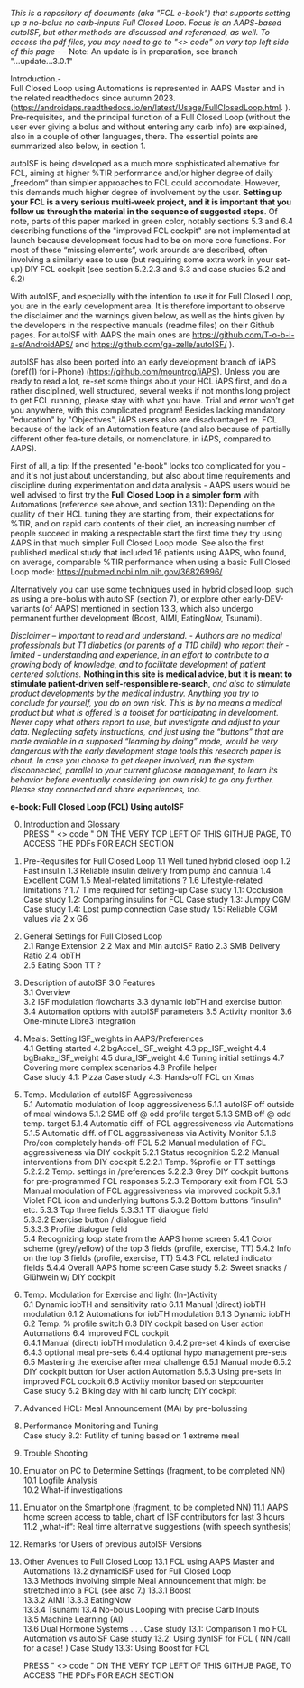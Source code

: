 *This is a repository of documents (aka "FCL e-book") that supports setting up a no-bolus no carb-inputs Full Closed Loop. Focus is on AAPS-based autoISF, but other methods are discussed and referenced, as well.
To access the pdf files, you may need to go to "<> code" on very top left side of this page*   - -  Note: An update is in preparation, see branch "...update...3.0.1"

Introduction.-  
Full Closed Loop using Automations is represented in AAPS Master and in the related readthedocs since autumn 2023. (https://androidaps.readthedocs.io/en/latest/Usage/FullClosedLoop.html. ).
Pre-requisites, and the principal function of a Full Closed Loop (without the user ever giving a bolus and without entering any carb info) are explained, also in a couple of other languages, there.
The essential points are summarized also below, in section 1.

autoISF is being developed as a much more sophisticated alternative for FCL, aiming at higher %TIR performance and/or higher degree of daily „freedom“ than simpler approaches to FCL could accomodate.
However, this demands much higher degree of involvement by the user. **Setting up your FCL is a very serious multi-week project, and it is important that you follow us through the material in the sequence of suggested steps**. Of note, parts of this paper marked in green color, notably sections 5.3 and 6.4 describing functions of the "improved FCL cockpit" are not implemented at launch because development focus had to be on more core functions. For most of these “missing elements”, work arounds are described, often involving a similarly ease to use (but requiring some extra work in your set-up) DIY FCL cockpit (see section 5.2.2.3 and 6.3 and case studies 5.2 and 6.2)

With autoISF, and especially with the intention to use it for Full Closed Loop, you are in the early development area. It is therefore important to observe the disclaimer and the warnings given below, as well as the hints given by the developers in the respective manuals (readme files) on their Github pages. For autoISF with AAPS the main ones are https://github.com/T-o-b-i-a-s/AndroidAPS/ and https://github.com/ga-zelle/autoISF/ ).

autoISF has also been ported into an early development branch of iAPS (oref(1) for i-Phone) (https://github.com/mountrcg/iAPS). Unless you are ready to read a lot, re-set some things about your HCL iAPS first, and do a rather disciplined, well structured, several weeks if not months long project to get FCL running, please stay with what you have. Trial and error won’t get you anywhere, with this complicated program! Besides lacking mandatory "education" by "Objectives", iAPS users also are disadvantaged re. FCL because of the lack of an Automation feature (and also because of partially different other fea-ture details, or nomenclature, in iAPS, compared to AAPS).  

First of all, a tip: If the presented "e-book" looks too complicated for you - and it's not just about understanding, but also about time requirements and discipline during experimentation and data analysis - AAPS users would be well advised to first try the **Full Closed Loop in a simpler form** with Automations (reference see above, and section 13.1): Depending on the quality of their HCL tuning they are starting from, their expectations for %TIR, and on rapid carb contents of their diet, an increasing number of people succeed in making a respectable start the first time they try using AAPS in that much simpler Full Closed Loop mode.
See also the first published medical study that included 16 patients using AAPS, who found, on average, comparable %TIR performance when using a basic Full Closed Loop mode: https://pubmed.ncbi.nlm.nih.gov/36826996/

Alternatively you can use some techniques used in hybrid closed loop, such as using a pre-bolus with autoISF (section 7), or explore other early-DEV-variants (of AAPS) mentioned in section 13.3, which also undergo permanent further development (Boost, AIMI, EatingNow, Tsunami). 

*Disclaimer – Important to read and understand. - 
Authors are no medical professionals but T1 diabetics (or parents of a T1D child) who report their -limited - understanding and experience, in an effort to contribute to a growing body of knowledge, and to facilitate development of patient centered solutions.* 
**Nothing in this site is medical advice, but it is meant to stimulate patient-driven self-responsible re-search**, *and also to stimulate product developments by the medical industry. Anything you try to conclude for yourself, you do on own risk. This is by no means a medical product but what is offered is a toolset for participating in development. 
Never copy what others report to use, but investigate and adjust to your data. Neglecting safety instructions, and just using the “buttons” that are made available in a supposed “learning by doing” mode, would be very dangerous with the early development stage tools this research paper is about. 
In case you choose to get deeper involved, run the system disconnected, parallel to your current glucose management, to learn its behavior before eventually considering (on own risk) to go any further. Please stay connected and share experiences, too.*
           
**e-book: Full Closed Loop (FCL) Using autoISF**
          
0. Introduction and  Glossary  
                    PRESS  " <> code  "  ON THE VERY TOP LEFT OF THIS GITHUB PAGE, TO ACCESS THE PDFs FOR EACH SECTION
1. Pre-Requisites for Full Closed Loop 
    1.1  Well tuned hybrid closed loop
    1.2  Fast insulin
    1.3 Reliable insulin delivery from pump and cannula
    1.4 Excellent CGM
    1.5 Meal-related limitations ?
    1.6 Lifestyle-related limitations ?
    1.7 Time required for setting-up
                  Case study 1.1: Occlusion   
                  Case study 1.2: Comparing insulins for FCL 
                  Case study 1.3: Jumpy CGM  
                  Case study 1.4: Lost pump connection
                  Case study 1.5: Reliable CGM values via 2 x G6
2. General Settings for Full Closed Loop  
     2.1  Range Extension 
     2.2  Max and Min autoISF Ratio 
     2.3  SMB Delivery Ratio
     2.4  iobTH   
     2.5  Eating Soon TT ?     
3. Description of autoISF 3.0 Features  
     3.1 Overview      
     3.2 ISF modulation flowcharts
     3.3 dynamic iobTH and exercise button 
     3.4 Automation options with autoISF parameters
     3.5 Activity monitor
     3.6 One-minute Libre3 integration
4.  Meals: Setting ISF_weights in AAPS/Preferences  
     4.1  Getting started
     4.2  bgAccel_ISF_weight 
     4.3  pp_ISF_weight
     4.4  bgBrake_ISF_weight
     4.5  dura_ISF_weight
     4.6  Tuning initial settings
     4.7  Covering more complex scenarios
     4.8  Profile helper  
                Case study 4.1: Pizza
                Case study 4.3: Hands-off FCL on Xmas     
5.  Temp. Modulation of autoISF Aggressiveness  
     5.1  Automatic modulation of loop aggressiveness 
           5.1.1 autoISF off outside of meal windows
           5.1.2 SMB off @ odd profile target
           5.1.3 SMB off @ odd temp. target
           5.1.4 Automatic diff. of FCL aggressiveness via Automations
           5.1.5 Automatic diff. of FCL aggressiveness via Activity Monitor
           5.1.6 Pro/con completely hands-off FCL
     5.2  Manual modulation of FCL aggressiveness via DIY cockpit
           5.2.1 Status recognition
           5.2.2 Manual interventions from DIY cockpit
                5.2.2.1  Temp. %profile or TT settings
                5.2.2.2  Temp. settings in /preferences
                5.2.2.3  Grey DIY cockpit buttons for pre-programmed FCL responses 
          5.2.3 Temporary exit from FCL
     5.3  Manual modulation of FCL aggressiveness via improved cockpit
         5.3.1  Violet FCL icon and underlying buttons 
         5.3.2  Bottom buttons “insulin” etc.
         5.3.3  Top three fields 
               5.3.3.1  TT dialogue field  
                5.3.3.2   Exercise button / dialogue field     
                5.3.3.3   Profile dialogue field   
     5.4  Recognizing loop state from the AAPS home screen
           5.4.1  Color scheme (grey/yellow) of the top 3 fields (profile, exercise, TT) 
           5.4.2  Info on the top 3 fields (profile, exercise, TT) 
           5.4.3  FCL related indicator fields
           5.4.4  Overall AAPS home screen
                  Case study 5.2: Sweet snacks / Glühwein w/ DIY cockpit
6.  Temp. Modulation for Exercise and light (In-)Activity   
       6.1  Dynamic iobTH and sensitivity ratio
            6.1.1 Manual (direct) iobTH modulation
            6.1.2 Automations for iobTH modulation
            6.1.3 Dynamic iobTH
     6.2  Temp. % profile switch
     6.3  DIY cockpit based on User action Automations
     6.4  Improved FCL cockpit  
           6.4.1 Manual (direct) iobTH modulation
           6.4.2 pre-set 4 kinds of exercise  
           6.4.3 optional meal pre-sets
           6.4.4 optional hypo management pre-sets
     6.5 Mastering the exercise after meal challenge
          6.5.1 Manual mode
          6.5.2 DIY cockpit button for User action Automation 
          6.5.3 Using pre-sets in improved FCL cockpit
     6.6  Activity monitor based on stepcounter   
                Case study 6.2 Biking day with hi carb lunch; DIY cockpit   
7. Advanced HCL: Meal Announcement (MA) by pre-bolussing
8. Performance Monitoring and Tuning   
               Case study 8.2: Futility of tuning based on 1 extreme meal  
9. Trouble Shooting      
10. Emulator on PC to Determine Settings (fragment, to be completed NN)
     10.1  Logfile Analysis              
     10.2  What-if investigations
11. Emulator on the Smartphone (fragment, to be completed NN)
    11.1   AAPS home screen access to table, chart of ISF contributors for last 3 hours
    11.2   „what-if“: Real time alternative suggestions (with speech synthesis)
12. Remarks for Users of previous autoISF Versions  
13. Other Avenues to Full Closed Loop
     13.1 FCL using AAPS Master and Automations 
     13.2  dynamicISF used for Full Closed Loop  
     13.3   Methods involving simple Meal Announcement that might be stretched into a FCL (see also 7.)
             13.3.1  Boost  
             13.3.2  AIMI 
             13.3.3  EatingNow  
             13.3.4  Tsunami 
     13.4  No-bolus Looping with precise Carb Inputs   
     13.5  Machine Learning (AI)  
     13.6 Dual Hormone Systems  .                   .                 .
               Case study 13.1: Comparison 1 mo FCL Automation vs autoISF
               Case study 13.2: Using dynISF for FCL ( NN /call for a case! )
               Case Study 13.3: Using Boost for FCL

    PRESS  " <> code  "  ON THE VERY TOP LEFT OF THIS GITHUB PAGE, TO ACCESS THE PDFs FOR EACH SECTION
    
    

            
